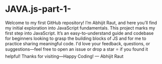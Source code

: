# JAVA.js-part-1-
Welcome to my first GitHub repository! I’m Abhijit Raut, and here you’ll find my initial exploration into JavaScript fundamentals.
This project marks my first step into JavaScript. It’s an easy-to-understand guide and codebase for beginners looking to grasp the building blocks of JS and for me to practice sharing meaningful code.
I'd love your feedback, questions, or suggestions—feel free to open an issue or drop a star ⭐️ if you found it helpful!
Thanks for visiting—Happy Coding!
— Abhijit Raut
